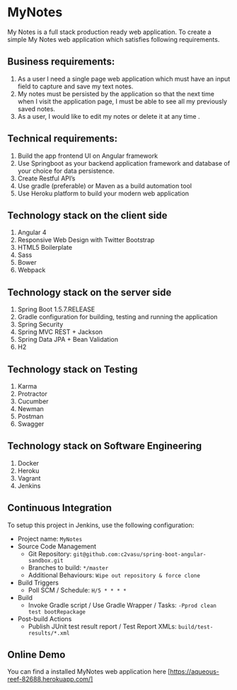 # MyNotes
My Notes is a full stack production ready web application. To create a simple My Notes web application which satisfies following requirements.

## Business requirements:

1. As a user I need a single page web application which must have an input field to capture and save my text notes.
2. My notes must be persisted by the application so that the next time when I visit the application page, I must be able to see all my previously saved notes.
3. As a user, I would like to edit my notes or delete it at any time .


## Technical requirements:

1. Build the app frontend UI on Angular framework
2. Use Springboot as your backend application framework and database of your choice for data persistence.
3. Create Restful API’s
4. Use gradle (preferable) or Maven as a build automation tool
5. Use Heroku platform to build your modern web application

## Technology stack on the client side

1. Angular 4
2. Responsive Web Design with Twitter Bootstrap
3. HTML5 Boilerplate
4. Sass
5. Bower
6. Webpack

## Technology stack on the server side

1. Spring Boot 1.5.7.RELEASE
2. Gradle configuration for building, testing and running the application
3. Spring Security
4. Spring MVC REST + Jackson
5. Spring Data JPA + Bean Validation
6. H2

## Technology stack on Testing

1. Karma
2. Protractor
3. Cucumber
4. Newman
5. Postman
6. Swagger

## Technology stack on Software Engineering

1. Docker
2. Heroku
3. Vagrant
4. Jenkins


## Continuous Integration

To setup this project in Jenkins, use the following configuration:

* Project name: `MyNotes`
* Source Code Management
    * Git Repository: `git@github.com:c2vasu/spring-boot-angular-sandbox.git`
    * Branches to build: `*/master`
    * Additional Behaviours: `Wipe out repository & force clone`
* Build Triggers
    * Poll SCM / Schedule: `H/5 * * * *`
* Build
    * Invoke Gradle script / Use Gradle Wrapper / Tasks: `-Pprod clean test bootRepackage`
* Post-build Actions
    * Publish JUnit test result report / Test Report XMLs: `build/test-results/*.xml`

## Online Demo

You can find a installed MyNotes web application  here [https://aqueous-reef-82688.herokuapp.com/]


[Gatling]: http://gatling.io/
[Node.js]: https://nodejs.org/
[Yarn]: https://yarnpkg.org/
[Webpack]: https://webpack.github.io/
[Angular CLI]: https://cli.angular.io/
[BrowserSync]: http://www.browsersync.io/
[Karma]: http://karma-runner.github.io/
[Jasmine]: http://jasmine.github.io/2.0/introduction.html
[Protractor]: https://angular.github.io/protractor/
[Leaflet]: http://leafletjs.com/
[DefinitelyTyped]: http://definitelytyped.org/
